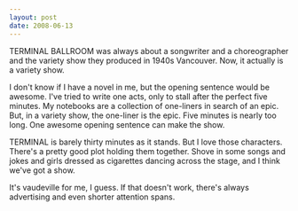 ```yaml
---
layout: post
date: 2008-06-13
--- 
```


TERMINAL BALLROOM was always about a songwriter and a choreographer and the variety show they produced in 1940s Vancouver. Now, it actually is a variety show.

I don't know if I have a novel in me, but the opening sentence would be awesome. I've tried to write one acts, only to stall after the perfect five minutes. My notebooks are a collection of one-liners in search of an epic. But, in a variety show, the one-liner is the epic. Five minutes is nearly too long. One awesome opening sentence can make the show.

TERMINAL is barely thirty minutes as it stands. But I love those characters. There's a pretty good plot holding them together. Shove in some songs and jokes and girls dressed as cigarettes dancing across the stage, and I think we've got a show.

It's vaudeville for me, I guess. If that doesn't work, there's always advertising and even shorter attention spans.
